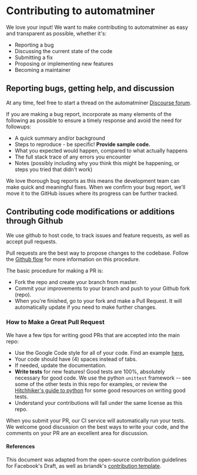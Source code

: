 # Contributing to automatminer
We love your input! We want to make contributing to automatminer as easy and transparent as possible, whether it's:
*   Reporting a bug
*   Discussing the current state of the code
*   Submitting a fix
*   Proposing or implementing new features
*   Becoming a maintainer

## Reporting bugs, getting help, and discussion
At any time, feel free to start a thread on the automatminer [Discourse forum](https://hackingmaterials.discourse.group/c/matminer/automatminer).

If you are making a bug report, incorporate as many elements of the following as possible to ensure a timely response and avoid the need for followups:
*   A quick summary and/or background
*   Steps to reproduce - be specific! **Provide sample code.**
*   What you expected would happen, compared to what actually happens
*   The full stack trace of any errors you encounter
*   Notes (possibly including why you think this might be happening, or steps you tried that didn't work)

We love thorough bug reports as this means the development team can make quick and meaningful fixes. When we confirm your bug report, we'll move it to the GitHub issues where its progress can be further tracked.

## Contributing code modifications or additions through Github
We use github to host code, to track issues and feature requests, as well as accept pull requests.

Pull requests are the best way to propose changes to the codebase. Follow the [Github flow](https://www.atlassian.com/git/tutorials/comparing-workflows/forking-workflow) for more information on this procedure.

The basic procedure for making a PR is:
*   Fork the repo and create your branch from master.
*   Commit your improvements to your branch and push to your Github fork (repo).
*   When you're finished, go to your fork and make a Pull Request. It will automatically update if you need to make further changes.

### How to Make a **Great** Pull Request
We have a few tips for writing good PRs that are accepted into the main repo:

*   Use the Google Code style for all of your code. Find an example [here.](https://sphinxcontrib-napoleon.readthedocs.io/en/latest/example_google.html)
*   Your code should have (4) spaces instead of tabs.
*   If needed, update the documentation.
*   **Write tests** for new features! Good tests are 100%, absolutely necessary for good code. We use the python `unittest` framework -- see some of the other tests in this repo for examples, or review the [Hitchhiker's guide to python](https://docs.python-guide.org/writing/tests/) for some good resources on writing good tests.
*   Understand your contributions will fall under the same license as this repo. 

When you submit your PR, our CI service will automatically run your tests. 
We welcome good discussion on the best ways to write your code, and the comments on your PR are an excellent area for discussion.

#### References
This document was adapted from the open-source contribution guidelines for Facebook's Draft, as well as briandk's [contribution template](https://gist.github.com/briandk/3d2e8b3ec8daf5a27a62). 
